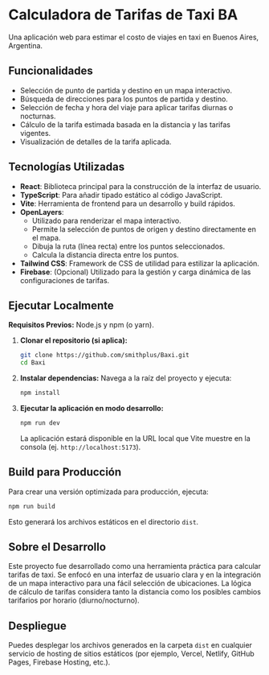 # Calculadora de Tarifas de Taxi BA

Una aplicación web para estimar el costo de viajes en taxi en Buenos Aires, Argentina.

## Funcionalidades

- Selección de punto de partida y destino en un mapa interactivo.
- Búsqueda de direcciones para los puntos de partida y destino.
- Selección de fecha y hora del viaje para aplicar tarifas diurnas o nocturnas.
- Cálculo de la tarifa estimada basada en la distancia y las tarifas vigentes.
- Visualización de detalles de la tarifa aplicada.

## Tecnologías Utilizadas

- **React**: Biblioteca principal para la construcción de la interfaz de usuario.
- **TypeScript**: Para añadir tipado estático al código JavaScript.
- **Vite**: Herramienta de frontend para un desarrollo y build rápidos.
- **OpenLayers**:
    - Utilizado para renderizar el mapa interactivo.
    - Permite la selección de puntos de origen y destino directamente en el mapa.
    - Dibuja la ruta (línea recta) entre los puntos seleccionados.
    - Calcula la distancia directa entre los puntos.
- **Tailwind CSS**: Framework de CSS de utilidad para estilizar la aplicación.
- **Firebase**: (Opcional) Utilizado para la gestión y carga dinámica de las configuraciones de tarifas.

## Ejecutar Localmente

**Requisitos Previos:** Node.js y npm (o yarn).

1.  **Clonar el repositorio (si aplica):**
    ```bash
    git clone https://github.com/smithplus/Baxi.git
    cd Baxi
    ```

2.  **Instalar dependencias:**
    Navega a la raíz del proyecto y ejecuta:
    ```bash
    npm install
    ```

3.  **Ejecutar la aplicación en modo desarrollo:**
    ```bash
    npm run dev
    ```
    La aplicación estará disponible en la URL local que Vite muestre en la consola (ej. `http://localhost:5173`).

## Build para Producción

Para crear una versión optimizada para producción, ejecuta:

```bash
npm run build
```
Esto generará los archivos estáticos en el directorio `dist`.

## Sobre el Desarrollo

Este proyecto fue desarrollado como una herramienta práctica para calcular tarifas de taxi. Se enfocó en una interfaz de usuario clara y en la integración de un mapa interactivo para una fácil selección de ubicaciones. La lógica de cálculo de tarifas considera tanto la distancia como los posibles cambios tarifarios por horario (diurno/nocturno).

## Despliegue

Puedes desplegar los archivos generados en la carpeta `dist` en cualquier servicio de hosting de sitios estáticos (por ejemplo, Vercel, Netlify, GitHub Pages, Firebase Hosting, etc.).

